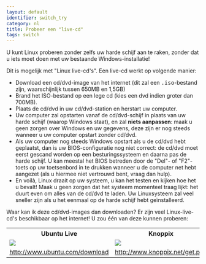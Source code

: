 ```yaml
---
layout: default
identifier: switch_try
category: nl
title: Probeer een "live-cd"
tags: switch
---
```


U kunt Linux proberen zonder zelfs uw harde schijf aan te raken,
zonder dat u iets moet doen met uw bestaande Windows-installatie!

Dit is mogelijk met "Linux live-cd's". Een live-cd werkt op
volgende manier:

<ul>

<li>Download een cd/dvd-image van het internet (dit zal een <tt>.iso</tt>-bestand
zijn, waarschijnlijk tussen 650MB en 1,5GB)</li>

<li>Brand het ISO-bestand op een lege cd (kies een dvd indien groter dan 700MB).</li>

<li>Plaats de cd/dvd in uw cd/dvd-station en herstart uw computer.</li>

<li>Uw computer zal opstarten vanaf de cd/dvd-schijf in plaats van
uw harde schijf (waarop Windows staat), en zal <b>niets aanpassen</b>: 
maak u geen zorgen over Windows en uw gegevens, deze zijn er nog steeds
wanneer u uw computer opstart zonder cd/dvd.</li>

<li>Als uw computer nog steeds Windows opstart als u de cd/dvd hebt
geplaatst, dan is uw BIOS-configuratie nog niet correct: de cd/dvd
moet eerst gescand worden op een besturingssysteem en daarna pas de
harde schijf. U kan meestal het BIOS betreden door de "Del"- of
"F2"-toets op uw toetsenbord in te drukken wanneer u de computer
net hebt aangezet (als u hiermee niet vertrouwd bent, vraag dan
hulp).</li>

<li>En voilà, Linux draait op uw systeem, u kan het testen en kijken
hoe het u bevalt! Maak u geen zorgen dat het systeem momenteel traag
lijkt: het duurt even om alles van de cd/dvd te laden. Uw Linuxsysteem
zal veel sneller zijn als u het eenmaal op de harde schijf hebt
geïnstalleerd. 
</li>

</ul>

Waar kan ik deze cd/dvd-images dan downloaden? Er zijn veel Linux-live-cd's
beschikbaar op het internet! U zou één van deze kunnen proberen:

<table cols="2">
<tr>
<th>Ubuntu Live</th>
<th>Knoppix</th>
</tr>

<tr>
<td><a href="/img/ubuntu.png"><img src="/img/ubuntu_thumbnail.png" /></a></td>
<td><a href="/img/knoppix.png"><img src="/img/knoppix_thumbnail.png" /></a></td>
</tr>

<tr>
<td><a 
href="http://www.ubuntu.com/download">http://www.ubuntu.com/download</a></td>
<td><a 
href="http://www.knoppix.net/get.php">http://www.knoppix.net/get.php</a></td>
</tr>

</table>

